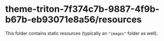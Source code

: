 # theme-triton-7f374c7b-9887-4f9b-b67b-eb93071e8a56/resources

This folder contains static resources (typically an `"images"` folder as well).
